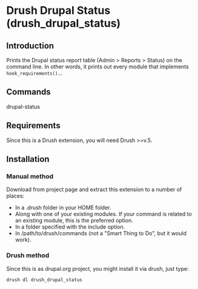 # Drush Drupal Status (drush_drupal_status)

## Introduction

Prints the Drupal status report table (Admin > Reports > Status) on the command line.
In other words, it prints out every module that implements `hook_requirements()`... 

## Commands

drupal-status

## Requirements

Since this is a Drush extension, you will need Drush >=v.5.

## Installation

### Manual method

Download from project page and extract this extension to a number of places:

- In a .drush folder in your HOME folder.
- Along with one of your existing modules. If your command is related to an existing module, this is the preferred option.
- In a folder specified with the include option.
- In /path/to/drush/commands (not a "Smart Thing to Do", but it would work).

### Drush method 

Since this is as drupal.org project, you might install it via drush, just type:
	
    drush dl drush_drupal_status

